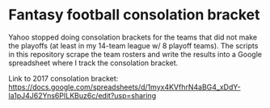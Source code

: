 # Fantasy football consolation bracket

Yahoo stopped doing consolation brackets for the teams that did not make the playoffs (at least in my 14-team league w/ 8 playoff teams). The scripts in this repository scrape the team rosters and write the results into a Google spreadsheet where I track the consolation bracket.

Link to 2017 consolation bracket:
https://docs.google.com/spreadsheets/d/1myx4KVfhrN4aBG4_xDdY-la1pJ4J62Yns6PILKBuz6c/edit?usp=sharing
